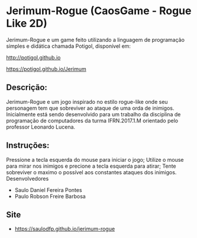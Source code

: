# Jerimum-Rogue (CaosGame - Rogue Like 2D)

Jerimum-Rogue e um game feito utilizando a linguagem de programação simples e didática chamada Potigol, disponível em:

http://potigol.github.io

https://potigol.github.io/Jerimum

## Descrição:

Jerimum-Rogue e um jogo inspirado no estilo rogue-like onde seu personagem tem que sobreviver ao ataque de uma orda de inimigos. Inicialmente está sendo desenvolvido para um trabalho da disciplina de programação de computadores da turma IFRN.2017.1.M orientado pelo professor Leonardo Lucena.

## Instruções:

Pressione a tecla esquerda do mouse para iniciar o jogo;
Utilize o mouse para mirar nos inimigos e precione a tecla esquerda para atirar;
Tente sobreviver o maximo o possível aos constantes ataques dos inimigos.
Desenvolvedores

* Saulo Daniel Fereira Pontes
* Paulo Robson Freire Barbosa

## Site

* https://saulodfp.github.io/jerimum-rogue
